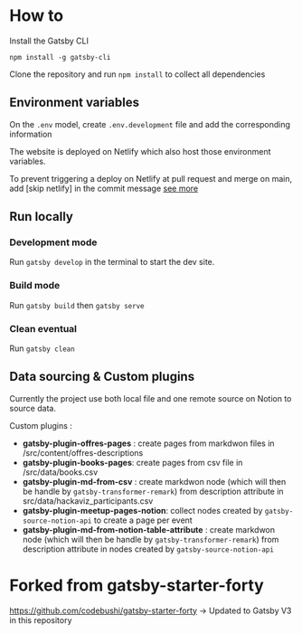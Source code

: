 # How to 

Install the Gatsby CLI

`npm install -g gatsby-cli`

Clone the repository and run `npm install` to collect all dependencies

## Environment variables
On the `.env` model, create `.env.development` file and add the corresponding information

The website is deployed on Netlify which also host those environment variables.

To prevent triggering a deploy on Netlify at pull request and merge on main, add [skip netlify] in the commit message [see more](https://docs.netlify.com/site-deploys/manage-deploys/#skip-a-deploy)

## Run locally

### Development mode

Run `gatsby develop` in the terminal to start the dev site.

### Build mode

Run `gatsby build` then `gatsby serve` 

### Clean eventual 

Run `gatsby clean` 

## Data sourcing & Custom plugins
Currently the project use both local file and one remote source on Notion to source data.

Custom plugins :
- **gatsby-plugin-offres-pages** : create pages from markdwon files in /src/content/offres-descriptions
- **gatsby-plugin-books-pages**: create pages from csv file in /src/data/books.csv
- **gatsby-plugin-md-from-csv** : create markdwon node (which will then be handle by `gatsby-transformer-remark`) from description attribute in src/data/hackaviz_participants.csv
- **gatsby-plugin-meetup-pages-notion**: collect nodes created by `gatsby-source-notion-api` to create a page per event
- **gatsby-plugin-md-from-notion-table-attribute** :  create markdwon node (which will then be handle by `gatsby-transformer-remark`) from description attribute in nodes created by `gatsby-source-notion-api`

# Forked from gatsby-starter-forty
https://github.com/codebushi/gatsby-starter-forty
-> Updated to Gatsby V3 in this repository


